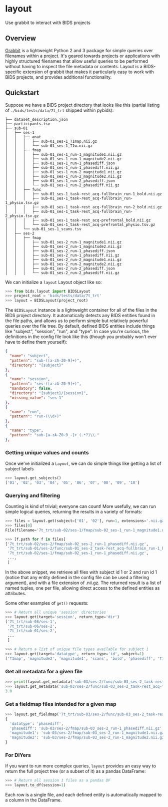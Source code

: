 # layout
Use grabbit to interact with BIDS projects

## Overview

[Grabbit](https://github.com/grabbles/grabbit) is a lightweight Python 2 and 3 package for simple queries over filenames within a project. It's geared towards projects or applications with highly structured filenames that allow useful queries to be performed without having to inspect the file metadata or contents. Layout is a BIDS-specific extension of grabbit that makes it particularly easy to work with BIDS projects, and provides additional functionality.

## Quickstart

Suppose we have a BIDS project directory that looks like this (partial listing of `./bids/tests/data/7t_trt` shipped within pybids):

```
├── dataset_description.json
├── participants.tsv
├── sub-01
│   ├── ses-1
│   │   ├── anat
│   │   │   ├── sub-01_ses-1_T1map.nii.gz
│   │   │   └── sub-01_ses-1_T1w.nii.gz
│   │   ├── fmap
│   │   │   ├── sub-01_ses-1_run-1_magnitude1.nii.gz
│   │   │   ├── sub-01_ses-1_run-1_magnitude2.nii.gz
│   │   │   ├── sub-01_ses-1_run-1_phasediff.json
│   │   │   ├── sub-01_ses-1_run-1_phasediff.nii.gz
│   │   │   ├── sub-01_ses-1_run-2_magnitude1.nii.gz
│   │   │   ├── sub-01_ses-1_run-2_magnitude2.nii.gz
│   │   │   ├── sub-01_ses-1_run-2_phasediff.json
│   │   │   └── sub-01_ses-1_run-2_phasediff.nii.gz
│   │   ├── func
│   │   │   ├── sub-01_ses-1_task-rest_acq-fullbrain_run-1_bold.nii.gz
│   │   │   ├── sub-01_ses-1_task-rest_acq-fullbrain_run-1_physio.tsv.gz
│   │   │   ├── sub-01_ses-1_task-rest_acq-fullbrain_run-2_bold.nii.gz
│   │   │   ├── sub-01_ses-1_task-rest_acq-fullbrain_run-2_physio.tsv.gz
│   │   │   ├── sub-01_ses-1_task-rest_acq-prefrontal_bold.nii.gz
│   │   │   └── sub-01_ses-1_task-rest_acq-prefrontal_physio.tsv.gz
│   │   └── sub-01_ses-1_scans.tsv
│   ├── ses-2
│   │   ├── fmap
│   │   │   ├── sub-01_ses-2_run-1_magnitude1.nii.gz
│   │   │   ├── sub-01_ses-2_run-1_magnitude2.nii.gz
│   │   │   ├── sub-01_ses-2_run-1_phasediff.json
│   │   │   ├── sub-01_ses-2_run-1_phasediff.nii.gz
│   │   │   ├── sub-01_ses-2_run-2_magnitude1.nii.gz
│   │   │   ├── sub-01_ses-2_run-2_magnitude2.nii.gz
│   │   │   ├── sub-01_ses-2_run-2_phasediff.json
│   │   │   └── sub-01_ses-2_run-2_phasediff.nii.gz
```

We can initialize a `layout` Layout object like so:

```python
>>> from bids.layout import BIDSLayout
>>> project_root = 'bids/tests/data/7t_trt'
>>> layout = BIDSLayout(project_root)
```

The `BIDSLayout` instance is a lightweight container for all of the files in the BIDS project directory. It automatically detects any BIDS entities found in the file paths, and allows us to perform simple but relatively powerful queries over the file tree. By default, defined BIDS entities include things like "subject", "session", "run", and "type". In case you're curious, the definitions in the config file look like this (though you probably won't ever have to define them yourself):

```json
{
  "name": "subject",
  "pattern": "sub-([a-zA-Z0-9]+)",
  "directory": "{subject}"
},
{
  "name": "session",
  "pattern": "ses-([a-zA-Z0-9]+)",
  "mandatory": false,
  "directory": "{subject}/{session}",
  "missing_value": "ses-1"
},
{
  "name": "run",
  "pattern": "run-(\\d+)"
},
{
  "name": "type",
  "pattern": "sub-[a-zA-Z0-9_-]+_(.*?)\\."
},
```

### Getting unique values and counts
Once we've initialized a `Layout`, we can do simple things like getting a list of subject labels

```python
>>> layout.get_subjects()
['01', '02', '03', '04', '05', '06', '07', '08', '09', '10']
```

### Querying and filtering
Counting is kind of trivial; everyone can count! More usefully, we can run simple logical queries, returning the results in a variety of formats:

```python
>>> files = layout.get(subject=['01', '02'], run=1, extensions='.nii.gz')
>>> files[0]
File(filename='7t_trt/sub-02/ses-1/fmap/sub-02_ses-1_run-1_magnitude1.nii.gz', subject='sub-02', run='run-1', session='ses-1', type='magnitude1')

>>> [f.path for f in files]
['7t_trt/sub-02/ses-2/fmap/sub-02_ses-2_run-1_phasediff.nii.gz',
 '7t_trt/sub-01/ses-2/func/sub-01_ses-2_task-rest_acq-fullbrain_run-1_bold.nii.gz',
 '7t_trt/sub-02/ses-1/fmap/sub-02_ses-1_run-1_phasediff.nii.gz',
 ...,
 ]
```
In the above snippet, we retrieve all files with subject id 1 or 2 and run id 1 (notice that any entity defined in the config file can be used a filtering argument), and with a file extension of .nii.gz. The returned result is a list of named tuples, one per file, allowing direct access to the defined entities as attributes.

Some other examples of `get()` requests:

```python
>>> # Return all unique 'session' directories
>>> layout.get(target='session', return_type='dir')
['7t_trt/sub-08/ses-1',
 '7t_trt/sub-06/ses-2',
 '7t_trt/sub-01/ses-2',
 ...
 ]

>>> # Return a list of unique file types available for subject 1
>>> layout.get(target='datatype', return_type='id', subject=1)
['T1map', 'magnitude2', 'magnitude1', 'scans', 'bold', 'phasediff', 'T1w', 'physio']
```

### Get all metadata for a given file

```python
>>> print(layout.get_metadata('sub-03/ses-2/func/sub-03_ses-2_task-rest_acq-fullbrain_run-2_bold.nii.gz'))
>>> layout.get_metadata('sub-03/ses-2/func/sub-03_ses-2_task-rest_acq-fullbrain_run-2_bold.nii.gz')["RepetitionTime"]
3.0
```

### Get a fieldmap files intended for a given map

```python
>>> layout.get_fieldmap('7t_trt/sub-03/ses-2/func/sub-03_ses-2_task-rest_acq-fullbrain_run-2_bold.nii.gz')
{
  'datatype': 'phasediff',
  'phasediff': 'sub-03/ses-2/fmap/sub-03_ses-2_run-1_phasediff.nii.gz',
  'magnitude1': 'sub-03/ses-2/fmap/sub-03_ses-2_run-1_magnitude1.nii.gz',
  'magnitude2': 'sub-03/ses-2/fmap/sub-03_ses-2_run-1_magnitude2.nii.gz'
}

```

### For DIYers
If you want to run more complex queries, `layout` provides an easy way to return the full project tree (or a subset of it) as a pandas DataFrame:

```python
>>> # Return all session 1 files as a pandas DF
>>> layout.to_df(session=1)
```

Each row is a single file, and each defined entity is automatically mapped to a column in the DataFrame.
